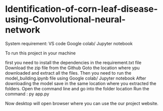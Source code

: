 # Identification-of-corn-leaf-disease-using-Convolutional-neural-network


System requirement: 
VS code
Google colab/ Jupyter notebook


To run this project in your machine 

first you need to install the dependencies in the requirement.txt file
Download the zip file from the Github
Goto the location where ypu downloaded and extract all the files.
Then you need to run the model_building.ipynb file using Google colab/ Jupyter notebook
After downloading the model save in the same location where you extracted the folders.
Open the command line and go into the folder location 
Run the command : py app.py

Now desktop will open browser where you can use the our project website. 
